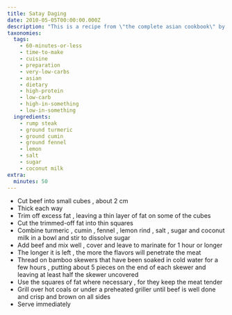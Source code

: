 ```yaml
---
title: Satay Daging
date: 2010-05-05T00:00:00.000Z
description: "This is a recipe from \"the complete asian cookbook\" by charmaine solomon.\r\nmalay beef satay"
taxonomies:
  tags:
    - 60-minutes-or-less
    - time-to-make
    - cuisine
    - preparation
    - very-low-carbs
    - asian
    - dietary
    - high-protein
    - low-carb
    - high-in-something
    - low-in-something
  ingredients:
    - rump steak
    - ground turmeric
    - ground cumin
    - ground fennel
    - lemon
    - salt
    - sugar
    - coconut milk
extra:
  minutes: 50
---
```

 - Cut beef into small cubes , about 2 cm
 - Thick each way
 - Trim off excess fat , leaving a thin layer of fat on some of the cubes
 - Cut the trimmed-off fat into thin squares
 - Combine turmeric , cumin , fennel , lemon rind , salt , sugar and coconut milk in a bowl and stir to dissolve sugar
 - Add beef and mix well , cover and leave to marinate for 1 hour or longer
 - The longer it is left , the more the flavors will penetrate the meat
 - Thread on bamboo skewers that have been soaked in cold water for a few hours , putting about 5 pieces on the end of each skewer and leaving at least half the skewer uncovered
 - Use the squares of fat where necessary , for they keep the meat tender
 - Grill over hot coals or under a preheated griller until beef is well done and crisp and brown on all sides
 - Serve immediately
